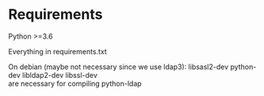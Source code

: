 # Requirements
Python >=3.6

Everything in requirements.txt

On debian (maybe not necessary since we use ldap3):
libsasl2-dev python-dev libldap2-dev libssl-dev   
are necessary for compiling python-ldap

